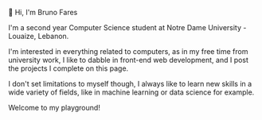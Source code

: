 👋 Hi, I'm Bruno Fares

I'm a second year Computer Science student at Notre Dame University - Louaize, Lebanon.

I'm interested in everything related to computers, as in my free time from university work, I like to dabble in front-end web development, and I post the projects I complete on this page.

I don't set limitations to myself though, I always like to learn new skills in a wide variety of fields, like in machine learning or data science for example. 

Welcome to my playground!
